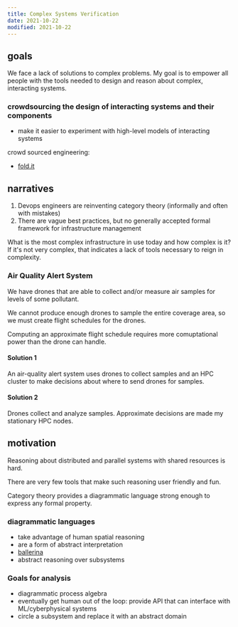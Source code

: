 ```yaml
---
title: Complex Systems Verification
date: 2021-10-22
modified: 2021-10-22
---
```


## goals

We face a lack of solutions to complex problems. My goal is to empower all people with the tools needed to design and reason about complex, interacting systems.

### crowdsourcing the design of interacting systems and their components

* make it easier to experiment with high-level models of interacting systems

crowd sourced engineering:

* [fold.it](https://fold.it/)

## narratives

1. Devops engineers are reinventing category theory (informally and often with mistakes)
2. There are vague best practices, but no generally accepted formal framework for infrastructure management

What is the most complex infrastructure in use today and how complex is it? If it's not very complex, that indicates a lack of tools necessary to reign in complexity.

### Air Quality Alert System

We have drones that are able to collect and/or measure air samples for levels of some pollutant.

We cannot produce enough drones to sample the entire coverage area, so we must create flight schedules for the drones.

Computing an approximate flight schedule requires more comuptational power than the drone can handle.

#### Solution 1

An air-quality alert system uses drones to collect samples and an HPC cluster to make decisions about where to send drones for samples.

#### Solution 2

Drones collect and analyze samples. Approximate decisions are made my stationary HPC nodes.

## motivation

Reasoning about distributed and parallel systems with shared resources is hard.

There are very few tools that make such reasoning user friendly and fun.

Category theory provides a diagrammatic language strong enough to express any formal property.

### diagrammatic languages

- take advantage of human spatial reasoning
- are a form of abstract interpretation
- [ballerina](https://ballerina.io/learn/why-ballerina/graphical/)
- abstract reasoning over subsystems

### Goals for analysis

- diagrammatic process algebra
- eventually get human out of the loop: provide API that can interface with ML/cyberphysical systems
- circle a subsystem and replace it with an abstract domain
